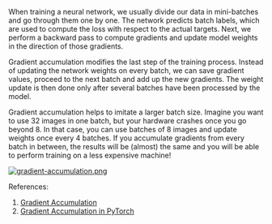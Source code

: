 When training a neural network, we usually divide our data in mini-batches and go through them one by one. The network predicts batch labels, which are used to compute the loss with respect to the actual targets. Next, we perform a backward pass to compute gradients and update model weights in the direction of those gradients.

Gradient accumulation modifies the last step of the training process. Instead of updating the network weights on every batch, we can save gradient values, proceed to the next batch and add up the new gradients. The weight update is then done only after several batches have been processed by the model.

Gradient accumulation helps to imitate a larger batch size. Imagine you want to use 32 images in one batch, but your hardware crashes once you go beyond 8. In that case, you can use batches of 8 images and update weights once every 4 batches. If you accumulate gradients from every batch in between, the results will be (almost) the same and you will be able to perform training on a less expensive machine!

[![gradient-accumulation.png](https://i.postimg.cc/mDwcjPn5/gradient-accumulation.png)](https://postimg.cc/ZBWKK548)

References:
1. [Gradient Accumulation](https://towardsdatascience.com/what-is-gradient-accumulation-in-deep-learning-ec034122cfa)
2. [Gradient Accumulation in PyTorch](https://colab.research.google.com/github/kozodoi/website/blob/master/_notebooks/2021-02-19-gradient-accumulation.ipynb#scrollTo=qquHcwRiEm58)